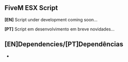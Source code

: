 ## FiveM ESX Script

**[EN]**
Script under development coming soon...

**[PT]**
Script em desenvolvimento em breve novidades...


## [EN]Dependencies/[PT]Dependências
-
